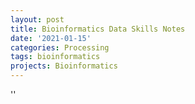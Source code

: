 ```yaml
---
layout: post
title: Bioinformatics Data Skills Notes
date: '2021-01-15'
categories: Processing
tags: bioinformatics
projects: Bioinformatics
---
```



''



